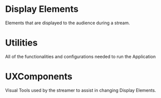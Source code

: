 # Display Elements 
Elements that are displayed to the audience during a stream.
# Utilities 
All of the functionalities and configurations needed to run the Application
# UXComponents 
Visual Tools used by the streamer to assist in changing Display Elements.
